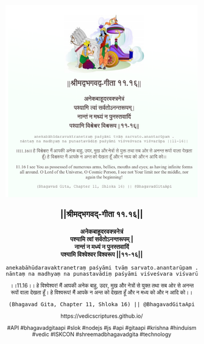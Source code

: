 <img src="../../asset/BG_11_16.png"/>
<center><h2>||श्रीमद्‍भगवद्‍-गीता ११.१६||</h2>
<h3>अनेकबाहूदरवक्त्रनेत्रं<br/>पश्यामि त्वां सर्वतोऽनन्तरूपम् |<br/>नान्तं न मध्यं न पुनस्तवादिं<br/>पश्यामि विश्वेश्वर विश्वरूप ||११-१६||</h3>
<pre>anekabāhūdaravaktranetraṃ paśyāmi tvāṃ sarvato.anantarūpam .<br/>nāntaṃ na madhyaṃ na punastavādiṃ paśyāmi viśveśvara viśvarūpa ||11-16||</pre>
<p>।।11.16।। हे विश्वेश्वर! मैं आपकी अनेक बाहु, उदर, मुख और नेत्रों से युक्त तथा सब ओर से अनन्त रूपों वाला देखता हूँ। हे विश्वरूप! मैं आपके न अन्त को देखता हूँ और न मध्य को और न आदि को।।</p>
<pre>(Bhagavad Gita, Chapter 11, Shloka 16) || @BhagavadGitaApi</pre><p>https://vedicscriptures.github.io/</p><p>#API #bhagavadgitaapi #slok #nodejs #js #api #gitaapi #krishna #hinduism #vedic #ISKCON #shreemadbhagavadgita #technology</p></center>